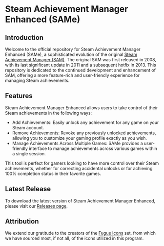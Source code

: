 # Steam Achievement Manager Enhanced (SAMe)
## Introduction
Welcome to the official repository for Steam Achievement Manager Enhanced (SAMe), a sophisticated evolution of the original [Steam Achievement Manager (SAM)](https://github.com/gibbed/SteamAchievementManager). The original SAM was first released in 2008, with its last significant update in 2011 and a subsequent hotfix in 2013. This repository is dedicated to the continued development and enhancement of SAM, offering a more feature-rich and user-friendly experience for managing Steam achievements.

## Features
Steam Achievement Manager Enhanced allows users to take control of their Steam achievements in the following ways:

- Add Achievements: Easily unlock any achievement for any game on your Steam account.
- Remove Achievements: Revoke any previously unlocked achievements, allowing you to customize your gaming profile exactly as you wish.
- Manage Achievements Across Multiple Games: SAMe provides a user-friendly interface to manage achievements across various games within a single session.

This tool is perfect for gamers looking to have more control over their Steam achievements, whether for correcting accidental unlocks or for achieving 100% completion status in their favorite games.

## Latest Release
To download the latest version of Steam Achievement Manager Enhanced, please visit our [Releases page](https://github.com/Mailootje/SteamAchievementManagerEnhanced/releases/latest).

## Attribution
We extend our gratitude to the creators of the [Fugue Icons](http://p.yusukekamiyamane.com) set, from which we have sourced most, if not all, of the icons utilized in this program.
